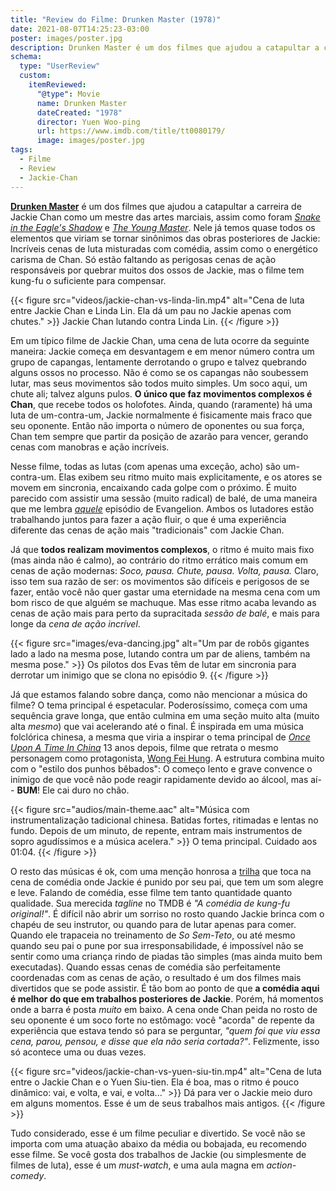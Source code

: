 ```yaml
---
title: "Review do Filme: Drunken Master (1978)"
date: 2021-08-07T14:25:23-03:00
poster: images/poster.jpg
description: Drunken Master é um dos filmes que ajudou a catapultar a carreira de Jackie Chan como um mestre das artes marciais. Nele, já temos quase todos os elementos que viriam se tornar sinônimos das obras posteriores de Jackie.
schema:
  type: "UserReview"
  custom:
    itemReviewed:
      "@type": Movie
      name: Drunken Master
      dateCreated: "1978"
      director: Yuen Woo-ping
      url: https://www.imdb.com/title/tt0080179/
      image: images/poster.jpg
tags:
  - Filme
  - Review
  - Jackie-Chan
---
```


**[Drunken Master](https://www.themoviedb.org/movie/11230-jui-kuen)** é um dos filmes que ajudou a catapultar a carreira de Jackie Chan como um mestre das artes marciais, assim como foram *[Snake in the Eagle's Shadow](https://www.themoviedb.org/movie/11537-se-ying-diu-sau)* e *[The Young Master](https://www.themoviedb.org/movie/11563)*. Nele já temos quase todos os elementos que viriam se tornar sinônimos das obras posteriores de Jackie: Incríveis cenas de luta misturadas com comédia, assim como o energético carisma de Chan. Só estão faltando as perigosas cenas de ação responsáveis por quebrar muitos dos ossos de Jackie, mas o filme tem kung-fu o suficiente para compensar.

{{< figure src="videos/jackie-chan-vs-linda-lin.mp4" alt="Cena de luta entre Jackie Chan e Linda Lin. Ela dá um pau no Jackie apenas com chutes." >}}
  Jackie Chan lutando contra Linda Lin.
{{< /figure >}}

Em um típico filme de Jackie Chan, uma cena de luta ocorre da seguinte maneira: Jackie começa em desvantagem e em menor número contra um grupo de capangas, lentamente derrotando o grupo e talvez quebrando alguns ossos no processo. Não é como se os capangas não soubessem lutar, mas seus movimentos são todos muito simples. Um soco aqui, um chute ali; talvez alguns pulos. **O único que faz movimentos complexos é Chan**, que recebe todos os holofotes. Ainda, quando (raramente) há uma luta de um-contra-um, Jackie normalmente é fisicamente mais fraco que seu oponente. Então não importa o número de oponentes ou sua força, Chan tem sempre que partir da posição de azarão para vencer, gerando cenas com manobras e ação incríveis.

Nesse filme, todas as lutas (com apenas uma exceção, acho) são um-contra-um. Elas exibem seu ritmo muito mais explicitamente, e os atores se movem em sincronia, encaixando cada golpe com o próximo. É muito parecido com assistir uma sessão (muito radical) de balé, de uma maneira que me lembra *[aquele](https://www.themoviedb.org/tv/890-neon-genesis-evangelion/season/1/episode/9)* episódio de Evangelion. Ambos os lutadores estão trabalhando juntos para fazer a ação fluir, o que é uma experiência diferente das cenas de ação mais "tradicionais" com Jackie Chan.

Já que **todos realizam movimentos complexos**, o ritmo é muito mais fixo (mas ainda não é calmo), ao contrário do ritmo errático mais comum em cenas de ação modernas: *Soco, pausa. Chute, pausa. Volta, pausa.* Claro, isso tem sua razão de ser: os movimentos são difíceis e perigosos de se fazer, então você não quer gastar uma eternidade na mesma cena com um bom risco de que alguém se machuque. Mas esse ritmo acaba levando as cenas de ação mais para perto da supracitada *sessão de balé*, e mais para longe da *cena de ação incrível*.

{{< figure src="images/eva-dancing.jpg" alt="Um par de robôs gigantes lado a lado na mesma pose, lutando contra um par de aliens, também na mesma pose." >}}
  Os pilotos dos Evas têm de lutar em sincronia para derrotar um inimigo que se clona no episódio 9.
{{< /figure >}}

Já que estamos falando sobre dança, como não mencionar a música do filme? O tema principal é espetacular. Poderosíssimo, começa com uma sequência grave longa, que então culmina em uma seção muito alta (muito alta *mesmo*) que vai acelerando até o final. É inspirada em uma música folclórica chinesa, a mesma que viria a inspirar o tema principal de *[Once Upon A Time In China](https://www.themoviedb.org/movie/10617-wong-fei-hung)* 13 anos depois, filme que retrata o mesmo personagem como protagonista, [Wong Fei Hung](https://en.wikipedia.org/wiki/Wong_Fei-hung). A estrutura combina muito com o "estilo dos punhos bêbados": O começo lento e grave convence o inimigo de que você não pode reagir rapidamente devido ao álcool, mas aí-- **BUM**! Ele cai duro no chão.

{{< figure src="audios/main-theme.aac" alt="Música com instrumentalização tadicional chinesa. Batidas fortes, ritimadas e lentas no fundo. Depois de um minuto, de repente, entram mais instrumentos de sopro agudíssimos e a música acelera." >}}
  O tema principal. Cuidado aos 01:04.
{{< /figure >}}

O resto das músicas é ok, com uma menção honrosa a [trilha](https://www.youtube.com/watch?v=FY5M3NsZ_Uk) que toca na cena de comédia onde Jackie é punido por seu pai, que tem um som alegre e leve. Falando de comédia, esse filme tem tanto quantidade quanto qualidade. Sua merecida *tagline* no TMDB é *"A comédia de kung-fu original!"*. É difícil não abrir um sorriso no rosto quando Jackie brinca com o chapéu de seu instrutor, ou quando para de lutar apenas para comer. Quando ele trapaceia no treinamento de *So Sem-Teto*, ou até mesmo quando seu pai o pune por sua irresponsabilidade, é impossível não se sentir como uma criança rindo de piadas tão simples (mas ainda muito bem executadas). Quando essas cenas de comédia são perfeitamente coordenadas com as cenas de ação, o resultado é um dos filmes mais divertidos que se pode assistir. É tão bom ao ponto de que **a comédia aqui é melhor do que em trabalhos posteriores de Jackie**. Porém, há momentos onde a barra é posta *muito* em baixo. A cena onde Chan peida no rosto de seu oponente é um soco forte no estômago: você "acorda" de repente da experiência que estava tendo só para se perguntar, *"quem foi que viu essa cena, parou, pensou, e disse que ela não seria cortada?"*. Felizmente, isso só acontece uma ou duas vezes.

{{< figure src="videos/jackie-chan-vs-yuen-siu-tin.mp4" alt="Cena de luta entre o Jackie Chan e o Yuen Siu-tien. Ela é boa, mas o ritmo é pouco dinâmico: vai, e volta, e vai, e volta..." >}}
  Dá para ver o Jackie meio duro em alguns momentos.
  Esse é um de seus trabalhos mais antigos.
{{< /figure >}}

Tudo considerado, esse é um filme peculiar e divertido. Se você não se importa com uma atuação abaixo da média ou bobajada, eu recomendo esse filme. Se você gosta dos trabalhos de Jackie (ou simplesmente de filmes de luta), esse é um *must-watch*, e uma aula magna em *action-comedy*.
